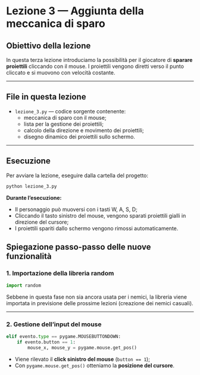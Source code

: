 # Lezione 3 — Aggiunta della meccanica di sparo

## Obiettivo della lezione

In questa terza lezione introduciamo la possibilità per il giocatore di **sparare proiettili** cliccando con il mouse.
I proiettili vengono diretti verso il punto cliccato e si muovono con velocità costante.

---

## File in questa lezione

- `lezione_3.py` — codice sorgente contenente:
  - meccanica di sparo con il mouse;
  - lista per la gestione dei proiettili;
  - calcolo della direzione e movimento dei proiettili;
  - disegno dinamico dei proiettili sullo schermo.

---

## Esecuzione

Per avviare la lezione, eseguire dalla cartella del progetto:

```bash
python lezione_3.py
```

**Durante l’esecuzione:**
* Il personaggio può muoversi con i tasti W, A, S, D;
* Cliccando il tasto sinistro del mouse, vengono sparati proiettili gialli in direzione del cursore;
* I proiettili spariti dallo schermo vengono rimossi automaticamente.

## Spiegazione passo-passo delle nuove funzionalità

### 1. Importazione della libreria random

```python
import random
```

Sebbene in questa fase non sia ancora usata per i nemici, la libreria viene importata in previsione delle prossime lezioni (creazione dei nemici casuali).

---

### 2. Gestione dell’input del mouse

```python
elif evento.type == pygame.MOUSEBUTTONDOWN:
    if evento.button == 1:
        mouse_x, mouse_y = pygame.mouse.get_pos()
```

* Viene rilevato il **click sinistro del mouse** (`button == 1`);
* Con `pygame.mouse.get_pos()` otteniamo la **posizione del cursore**.
